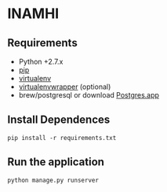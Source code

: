 # INAMHI
## Requirements

* Python +2.7.x
* [pip](https://pip.pypa.io/en/stable/installing/)
* [virtualenv](https://virtualenv.pypa.io/en/stable/installation/)
* [virtualenvwrapper](http://virtualenvwrapper.readthedocs.io/en/latest/install.html) (optional)
* brew/postgresql or download [Postgres.app](https://postgresapp.com/)

## Install Dependences
```
pip install -r requirements.txt
```

## Run the application
```
python manage.py runserver
```
